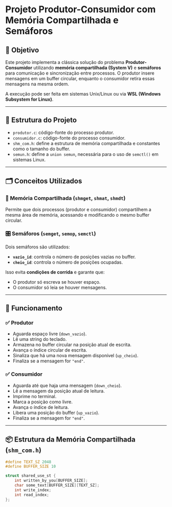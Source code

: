 # Projeto Produtor-Consumidor com Memória Compartilhada e Semáforos

## 🎯 Objetivo

Este projeto implementa a clássica solução do problema **Produtor-Consumidor** utilizando **memória compartilhada (System V)** e **semáforos** para comunicação e sincronização entre processos. O produtor insere mensagens em um buffer circular, enquanto o consumidor retira essas mensagens na mesma ordem.

A execução pode ser feita em sistemas Unix/Linux ou via **WSL (Windows Subsystem for Linux)**.

---

## 🧱 Estrutura do Projeto

- `produtor.c`: código-fonte do processo produtor.
- `consumidor.c`: código-fonte do processo consumidor.
- `shm_com.h`: define a estrutura de memória compartilhada e constantes como o tamanho do buffer.
- `semun.h`: define a `union semun`, necessária para o uso de `semctl()` em sistemas Linux.

---

## 🗂️ Conceitos Utilizados

### 🧠 Memória Compartilhada (`shmget`, `shmat`, `shmdt`)
Permite que dois processos (produtor e consumidor) compartilhem a mesma área de memória, acessando e modificando o mesmo buffer circular.

### 🎛️ Semáforos (`semget`, `semop`, `semctl`)
Dois semáforos são utilizados:

- **`vazio_id`**: controla o número de posições vazias no buffer.
- **`cheio_id`**: controla o número de posições ocupadas.

Isso evita **condições de corrida** e garante que:

- O produtor só escreva se houver espaço.
- O consumidor só leia se houver mensagens.

---

## 🔄 Funcionamento

### ✅ Produtor
- Aguarda espaço livre (`down_vazio`).
- Lê uma string do teclado.
- Armazena no buffer circular na posição atual de escrita.
- Avança o índice circular de escrita.
- Sinaliza que há uma nova mensagem disponível (`up_cheio`).
- Finaliza se a mensagem for `"end"`.

### ✅ Consumidor
- Aguarda até que haja uma mensagem (`down_cheio`).
- Lê a mensagem da posição atual de leitura.
- Imprime no terminal.
- Marca a posição como livre.
- Avança o índice de leitura.
- Libera uma posição do buffer (`up_vazio`).
- Finaliza se a mensagem for `"end"`.

---

## 📦 Estrutura da Memória Compartilhada (`shm_com.h`)

```c
#define TEXT_SZ 2048
#define BUFFER_SIZE 10

struct shared_use_st {
    int written_by_you[BUFFER_SIZE];
    char some_text[BUFFER_SIZE][TEXT_SZ];
    int write_index;
    int read_index;
};
